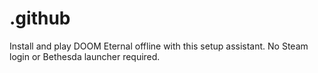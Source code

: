 # .github
Install and play DOOM Eternal offline with this setup assistant. No Steam login or Bethesda launcher required.
